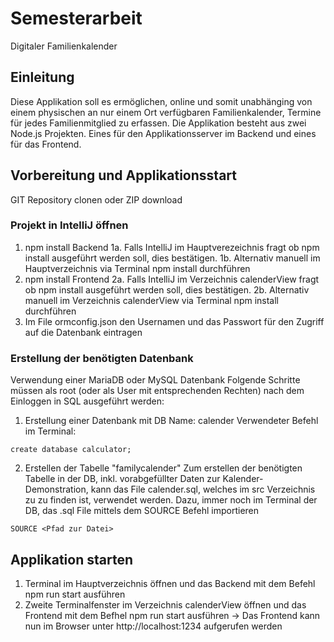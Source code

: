 # Semesterarbeit
Digitaler Familienkalender
## Einleitung
Diese Applikation soll es ermöglichen, online und somit unabhänging von einem physischen an nur einem Ort verfügbaren Familienkalender,
Termine für jedes Familienmitglied zu erfassen. Die Applikation besteht aus zwei Node.js Projekten. Eines für den Applikationsserver im Backend
und eines für das Frontend.
## Vorbereitung und Applikationsstart
GIT Repository clonen oder ZIP download
### Projekt in IntelliJ öffnen
1. npm install Backend
1a. Falls IntelliJ im Hauptverezeichnis fragt ob npm install ausgeführt werden soll, dies bestätigen.
1b. Alternativ manuell im Hauptverzeichnis via Terminal npm install durchführen
2. npm install Frontend
2a. Falls IntelliJ im Verzeichnis calenderView fragt ob npm install ausgeführt werden soll, dies bestätigen.
2b. Alternativ manuell im Verzeichnis calenderView via Terminal npm install durchführen
3. Im File ormconfig.json den Usernamen und das Passwort für den Zugriff auf die Datenbank eintragen
### Erstellung der benötigten Datenbank
Verwendung einer MariaDB oder MySQL Datenbank
Folgende Schritte müssen als root (oder als User mit entsprechenden Rechten) nach dem Einloggen in SQL ausgeführt werden:
1. Erstellung einer Datenbank mit DB Name: calender
Verwendeter Befehl im Terminal:
````
create database calculator;
````
2. Erstellen der Tabelle "familycalender" 
Zum erstellen der benötigten Tabelle in der DB, inkl. vorabgefüllter Daten zur Kalender-Demonstration, kann das File calender.sql, welches im src Verzeichnis zu
zu finden ist, verwendet werden. Dazu, immer noch im Terminal der DB, das .sql File mittels dem SOURCE Befehl importieren
````
SOURCE <Pfad zur Datei>
````


## Applikation starten
1. Terminal im Hauptverzeichnis öffnen und das Backend mit dem Befehl npm run start ausführen
2. Zweite Terminalfenster im Verzeichnis calenderView öffnen und das Frontend mit dem Befhel npm run start ausführen
-> Das Frontend kann nun im Browser unter http://localhost:1234 aufgerufen werden



